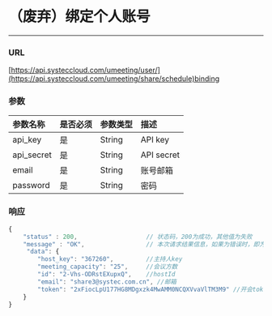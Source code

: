 # （废弃）绑定个人账号

---

### URL

[https://api.systeccloud.com/umeeting/user/](https://api.systeccloud.com/umeeting/share/schedule)binding

### 参数

| 参数名称 | 是否必须 | 参数类型 | 描述 |
| :--- | :--- | :--- | :--- |
| api\_key | 是 | String | API key |
| api\_secret | 是 | String | API secret |
| email | 是 | String | 账号邮箱 |
| password | 是 | String | 密码 |

### 响应

```js
{
    "status" : 200,                   // 状态码，200为成功，其他值为失败
    "message" : "OK",                 // 本次请求结果信息，如果为错误时，即为详细的错误信息 
     "data": {
        "host_key": "367260",         //主持人key
        "meeting_capacity": "25",     //会议方数
        "id": "2-Vhs-ODRstEXupxQ",    //hostId
        "email": "share3@systec.com.cn", //邮箱
        "token": "2xFiocLpU177HG8MDgxzk4MwAMM0NCQXVvaVlTM3M9" //开会token
    }  
}
```



